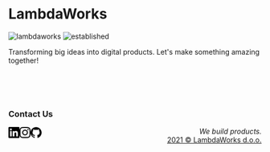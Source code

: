 # LambdaWorks

![lambdaworks](https://img.shields.io/badge/lambdaworks-black?style=flat)
![established](https://img.shields.io/badge/est.-2017-black?style=flat)


Transforming big ideas into digital products. Let's make something amazing together!

<br>
<br>
<br>


### Contact Us

<a href="https://www.linkedin.com/company/lambdaworksio/" target="blank"><img align="left" src="icons/linkedin.svg" alt="Lambdaworks LinkedIn" width="22px" /></a>
<a href="https://www.instagram.com/_lambdaworks/" target="blank"><img align="left" src="icons/instagram.svg" alt="Lambdaworks Instagram" width="22px" /></a>
<a href="https://github.com/lambdaworks/" target="blank"><img align="left" src="icons/github.svg" alt="Lambdaworks Github" width="22px" /></a>


<p align="right">
    <cite>We build products.</cite>
    <br>
    <a href="https://www.lambdaworks.io" target="_blank"> 2021 © LambdaWorks d.o.o.</a>
</p>
